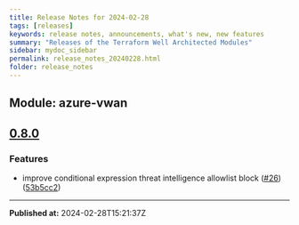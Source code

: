 ```yaml
---
title: Release Notes for 2024-02-28
tags: [releases]
keywords: release notes, announcements, what's new, new features
summary: "Releases of the Terraform Well Architected Modules"
sidebar: mydoc_sidebar
permalink: release_notes_20240228.html
folder: release_notes
---
```


## Module: azure-vwan
## [0.8.0](https://github.com/CloudNationHQ/terraform-azure-vwan/releases/tag/v0.8.0)


### Features

* improve conditional expression threat intelligence allowlist block ([#26](https://github.com/CloudNationHQ/terraform-azure-vwan/issues/26)) ([53b5cc2](https://github.com/CloudNationHQ/terraform-azure-vwan/commit/53b5cc215e1e88b82af8a2a46f34c5da6a6f8fb9))

---

**Published at:** 2024-02-28T15:21:37Z

